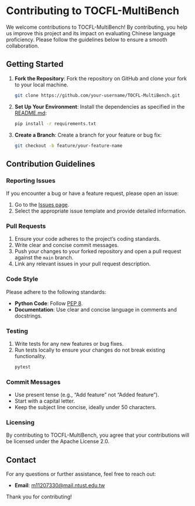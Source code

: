 # Contributing to TOCFL-MultiBench

We welcome contributions to TOCFL-MultiBench! By contributing, you help us improve this project and its impact on evaluating Chinese language proficiency. Please follow the guidelines below to ensure a smooth collaboration.

## Getting Started

1. **Fork the Repository**: Fork the repository on GitHub and clone your fork to your local machine.
   ```bash
   git clone https://github.com/your-username/TOCFL-MultiBench.git
   ```

2. **Set Up Your Environment**:
   Install the dependencies as specified in the [README.md](./README.md):
   ```bash
   pip install -r requirements.txt
   ```

3. **Create a Branch**:
   Create a branch for your feature or bug fix:
   ```bash
   git checkout -b feature/your-feature-name
   ```

## Contribution Guidelines

### Reporting Issues

If you encounter a bug or have a feature request, please open an issue:

1. Go to the [Issues page](https://github.com/Shengwei-Peng/TOCFL-MultiBench/issues).
2. Select the appropriate issue template and provide detailed information.

### Pull Requests

1. Ensure your code adheres to the project’s coding standards.
2. Write clear and concise commit messages.
3. Push your changes to your forked repository and open a pull request against the `main` branch.
4. Link any relevant issues in your pull request description.

### Code Style

Please adhere to the following standards:

- **Python Code**: Follow [PEP 8](https://peps.python.org/pep-0008/).
- **Documentation**: Use clear and concise language in comments and docstrings.

### Testing

1. Write tests for any new features or bug fixes.
2. Run tests locally to ensure your changes do not break existing functionality.
   ```bash
   pytest
   ```

### Commit Messages

- Use present tense (e.g., “Add feature” not “Added feature”).
- Start with a capital letter.
- Keep the subject line concise, ideally under 50 characters.

### Licensing

By contributing to TOCFL-MultiBench, you agree that your contributions will be licensed under the Apache License 2.0.

## Contact

For any questions or further assistance, feel free to reach out:
- **Email**: [m11207330@mail.ntust.edu.tw](mailto:m11207330@mail.ntust.edu.tw)

Thank you for contributing!
